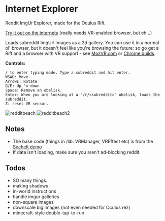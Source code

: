 # Internet Explorer

Reddit ImgUr Explorer, made for the Oculus Rift.

[Try it out on the internets](http://mrspeaker.github.io/InternetExplorer/) (really needs VR-enabled browser, but eh...)

Loads subreddit ImgUrl images as a 3d gallery. You can use it in a normal ol' browser, but it doesn't feel like you're browsing the future: so go get a Rift and a browser with VR support - see [MozVR.com](http://www.mozvr.com) or [Chrome builds](http://blog.tojicode.com/2014/07/bringing-vr-to-chrome.html).

**Controls:**

    / to enter typing mode. Type a subreddit and hit enter.
    WSAD: Move
    Arrows: Rotate
    Q/E: Up 'n down
    Space: Remove an obelisk.
    Enter: When you are looking at a "/r/<subreddit>" obelisk, loads the subreddit.
    Z: reset VR sensor.

![redditbeach](https://cloud.githubusercontent.com/assets/129330/6426318/a8bcecd6-bf22-11e4-8855-a6369447ef42.jpg)
![redditbeach2](https://cloud.githubusercontent.com/assets/129330/6426319/aa3b058e-bf22-11e4-838a-bbd2f7681e4f.jpg)

## Notes

  * The base code (things in /lib: VRManager, VREffect etc) is from the [Sechelt demo](https://github.com/MozVR/sechelt)
  * If data isn't loading, make sure you aren't ad-blocking reddit.

## Todos

  * SO many things.
  * making shadows
  * in-world instructions
  * handle imgur galleries
  * non-square images
  * downscale big images (not even needed for Oculus rez)
  * minecraft-style double-tap-to-run
